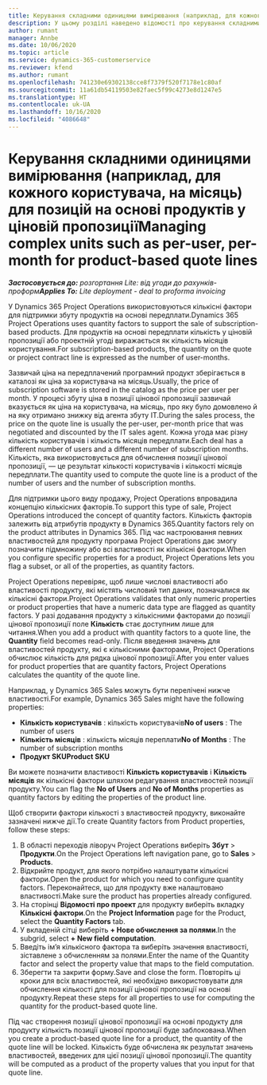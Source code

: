 ```yaml
---
title: Керування складними одиницями вимірювання (наприклад, для кожного користувача, на місяць) для позицій на основі продуктів у ціновій пропозиції
description: У цьому розділі наведено відомості про керування складними одиницями вимірювання для позицій цінових пропозицій на основі продуктів.
author: rumant
manager: Annbe
ms.date: 10/06/2020
ms.topic: article
ms.service: dynamics-365-customerservice
ms.reviewer: kfend
ms.author: rumant
ms.openlocfilehash: 741230e69302138cce8f7379f520f7178e1c80af
ms.sourcegitcommit: 11a61db54119503e82faec5f99c4273e8d1247e5
ms.translationtype: HT
ms.contentlocale: uk-UA
ms.lasthandoff: 10/16/2020
ms.locfileid: "4086648"
---
```

# <a name="managing-complex-units-such-as-per-user-per-month-for-product-based-quote-lines"></a><span data-ttu-id="48d4f-103">Керування складними одиницями вимірювання (наприклад, для кожного користувача, на місяць) для позицій на основі продуктів у ціновій пропозиції</span><span class="sxs-lookup"><span data-stu-id="48d4f-103">Managing complex units such as per-user, per-month for product-based quote lines</span></span>

<span data-ttu-id="48d4f-104">_**Застосовується до:** розгортання Lite: від угоди до рахунків-проформ_</span><span class="sxs-lookup"><span data-stu-id="48d4f-104">_**Applies To:** Lite deployment - deal to proforma invoicing_</span></span>

<span data-ttu-id="48d4f-105">У Dynamics 365 Project Operations використовуються кількісні фактори для підтримки збуту продуктів на основі передплати.</span><span class="sxs-lookup"><span data-stu-id="48d4f-105">Dynamics 365 Project Operations uses quantity factors to support the sale of subscription-based products.</span></span> <span data-ttu-id="48d4f-106">Для продуктів на основі передплати кількість у ціновій пропозиції або проектній угоді виражається як кількість місяців користування.</span><span class="sxs-lookup"><span data-stu-id="48d4f-106">For subscription-based products, the quantity on the quote or project contract line is expressed as the number of user-months.</span></span>

<span data-ttu-id="48d4f-107">Зазвичай ціна на передплачений програмний продукт зберігається в каталозі як ціна за користувача на місяць.</span><span class="sxs-lookup"><span data-stu-id="48d4f-107">Usually, the price of subscription software is stored in the catalog as the price per user per month.</span></span> <span data-ttu-id="48d4f-108">У процесі збуту ціна в позиції цінової пропозиції зазвичай вказується як ціна на користувача, на місяць, про яку було домовлено й на яку отримано знижку від агента збуту ІТ.</span><span class="sxs-lookup"><span data-stu-id="48d4f-108">During the sales process, the price on the quote line is usually the per-user, per-month price that was negotiated and discounted by the IT sales agent.</span></span> <span data-ttu-id="48d4f-109">Кожна угода має різну кількість користувачів і кількість місяців передплати.</span><span class="sxs-lookup"><span data-stu-id="48d4f-109">Each deal has a different number of users and a different number of subscription months.</span></span> <span data-ttu-id="48d4f-110">Кількість, яка використовується для обчислення позиції цінової пропозиції, — це результат кількості користувачів і кількості місяців передплати.</span><span class="sxs-lookup"><span data-stu-id="48d4f-110">The quantity used to compute the quote line is a product of the number of users and the number of subscription months.</span></span>

<span data-ttu-id="48d4f-111">Для підтримки цього виду продажу, Project Operations впровадила концепцію кількісних факторів.</span><span class="sxs-lookup"><span data-stu-id="48d4f-111">To support this type of sale, Project Operations introduced the concept of quantity factors.</span></span> <span data-ttu-id="48d4f-112">Кількість факторів залежить від атрибутів продукту в Dynamics 365.</span><span class="sxs-lookup"><span data-stu-id="48d4f-112">Quantity factors rely on the product attributes in Dynamics 365.</span></span> <span data-ttu-id="48d4f-113">Під час настроювання певних властивостей для продукту програма Project Operations дає змогу позначити підмножину або всі властивості як кількісні фактори.</span><span class="sxs-lookup"><span data-stu-id="48d4f-113">When you configure specific properties for a product, Project Operations lets you flag a subset, or all of the properties, as quantity factors.</span></span>

<span data-ttu-id="48d4f-114">Project Operations перевіряє, щоб лише числові властивості або властивості продукту, які містять числовий тип даних, позначалися як кількісні фактори.</span><span class="sxs-lookup"><span data-stu-id="48d4f-114">Project Operations validates that only numeric properties or product properties that have a numeric data type are flagged as quantity factors.</span></span> <span data-ttu-id="48d4f-115">У разі додавання продукту з кількісними факторами до позиції цінової пропозиції поле **Кількість** стає доступним лише для читання.</span><span class="sxs-lookup"><span data-stu-id="48d4f-115">When you add a product with quantity factors to a quote line, the **Quantity** field becomes read-only.</span></span> <span data-ttu-id="48d4f-116">Після введення значень для властивостей продукту, які є кількісними факторами, Project Operations обчислює кількість для рядка цінової пропозиції.</span><span class="sxs-lookup"><span data-stu-id="48d4f-116">After you enter values for product properties that are quantity factors, Project Operations calculates the quantity of the quote line.</span></span>

<span data-ttu-id="48d4f-117">Наприклад, у Dynamics 365 Sales можуть бути перелічені нижче властивості.</span><span class="sxs-lookup"><span data-stu-id="48d4f-117">For example, Dynamics 365 Sales might have the following properties:</span></span>

- <span data-ttu-id="48d4f-118">**Кількість користувачів** : кількість користувачів</span><span class="sxs-lookup"><span data-stu-id="48d4f-118">**No of users** : The number of users</span></span>
- <span data-ttu-id="48d4f-119">**Кількість місяців** : кількість місяців переплати</span><span class="sxs-lookup"><span data-stu-id="48d4f-119">**No of Months** : The number of subscription months</span></span>
- <span data-ttu-id="48d4f-120">**Продукт SKU**</span><span class="sxs-lookup"><span data-stu-id="48d4f-120">**Product SKU**</span></span>

<span data-ttu-id="48d4f-121">Ви можете позначити властивості **Кількість користувачів** і **Кількість місяців** як кількісні фактори шляхом редагування властивостей позиції продукту.</span><span class="sxs-lookup"><span data-stu-id="48d4f-121">You can flag the **No of Users** and **No of Months** properties as quantity factors by editing the properties of the product line.</span></span>

<span data-ttu-id="48d4f-122">Щоб створити фактори кількості з властивостей продукту, виконайте зазначені нижче дії.</span><span class="sxs-lookup"><span data-stu-id="48d4f-122">To create Quantity factors from Product properties, follow these steps:</span></span>

1. <span data-ttu-id="48d4f-123">В області переходів ліворуч Project Operations виберіть **Збут** > **Продукти**.</span><span class="sxs-lookup"><span data-stu-id="48d4f-123">On the Project Operations left navigation pane, go to **Sales** > **Products**.</span></span>
2. <span data-ttu-id="48d4f-124">Відкрийте продукт, для якого потрібно налаштувати кількісні фактори.</span><span class="sxs-lookup"><span data-stu-id="48d4f-124">Open the product for which you need to configure quantity factors.</span></span> <span data-ttu-id="48d4f-125">Переконайтеся, що для продукту вже налаштовано властивості.</span><span class="sxs-lookup"><span data-stu-id="48d4f-125">Make sure the product has properties already configured.</span></span>
3. <span data-ttu-id="48d4f-126">На сторінці **Відомості про проект** для продукту виберіть вкладку **Кількісні фактори**.</span><span class="sxs-lookup"><span data-stu-id="48d4f-126">On the **Project Information** page for the Product, select the **Quantity Factors** tab.</span></span>
4. <span data-ttu-id="48d4f-127">У вкладеній сітці виберіть **+ Нове обчислення за полями**.</span><span class="sxs-lookup"><span data-stu-id="48d4f-127">In the subgrid, select **+ New field computation**.</span></span>
5. <span data-ttu-id="48d4f-128">Введіть ім’я кількісного фактора та виберіть значення властивості, зіставлене з обчисленням за полями.</span><span class="sxs-lookup"><span data-stu-id="48d4f-128">Enter the name of the Quantity factor and select the property value that maps to the field computation.</span></span>
6. <span data-ttu-id="48d4f-129">Зберегти та закрити форму.</span><span class="sxs-lookup"><span data-stu-id="48d4f-129">Save and close the form.</span></span> <span data-ttu-id="48d4f-130">Повторіть ці кроки для всіх властивостей, які необхідно використовувати для обчислення кількості для позиції цінової пропозиції на основі продукту.</span><span class="sxs-lookup"><span data-stu-id="48d4f-130">Repeat these steps for all properties to use for computing the quantity for the product-based quote line.</span></span>

<span data-ttu-id="48d4f-131">Під час створення позиції цінової пропозиції на основі продукту для продукту кількість позиції цінової пропозиції буде заблокована.</span><span class="sxs-lookup"><span data-stu-id="48d4f-131">When you create a product-based quote line for a product, the quantity of the quote line will be locked.</span></span> <span data-ttu-id="48d4f-132">Кількість буде обчислена як результат значень властивостей, введених для цієї позиції цінової пропозиції.</span><span class="sxs-lookup"><span data-stu-id="48d4f-132">The quantity will be computed as a product of the property values that you input for that quote line.</span></span>
